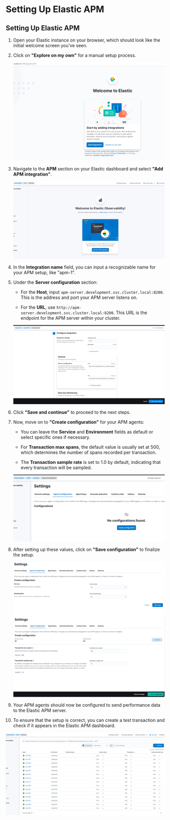 # Setting Up Elastic APM

## **Setting Up Elastic APM**

1. Open your Elastic instance on your browser, which should look like the initial welcome screen you’ve seen.
2. Click on **"Explore on my own"** for a manual setup process.

    ![image-20240215-075201.png](../../images/elastic-1.png)

3. Navigate to the **APM** section on your Elastic dashboard and select **"Add APM integration"**.

    ![image-20240215-075235.png](../../images/elastic-2.png)

4. In the **Integration name** field, you can input a recognizable name for your APM setup, like "apm-1".
5. Under the **Server configuration** section:

    - For the **Host**, input `apm-server.development.svc.cluster.local:8200`. This is the address and port your APM server listens on.

    - For the **URL**, use `http://apm-server.development.svc.cluster.local:8200`. This URL is the endpoint for the APM server within your cluster.

    ![image-20240215-075312.png](../../images/elastic-3.png)

6. Click **"Save and continue"** to proceed to the next steps.
7. Now, move on to **"Create configuration"** for your APM agents:

    - You can leave the **Service** and **Environment** fields as default or select specific ones if necessary.

    - For **Transaction max spans**, the default value is usually set at 500, which determines the number of spans recorded per transaction.

    - The **Transaction sample rate** is set to 1.0 by default, indicating that every transaction will be sampled.

    ![image-20240215-075352.png](../../images/elastic-4.png)

8. After setting up these values, click on **"Save configuration"** to finalize the setup.

    ![image-20240215-075424.png](../../images/elastic-5.png)
    ![image-20240215-075442.png](../../images/elastic-6.png)

9. Your APM agents should now be configured to send performance data to the Elastic APM server.
10. To ensure that the setup is correct, you can create a test transaction and check if it appears in the Elastic APM dashboard.

![image-20240215-075504.png](../../images/elastic-7.png)